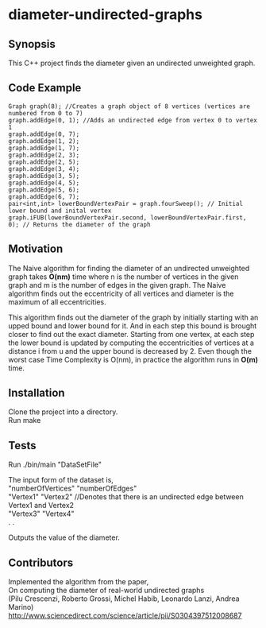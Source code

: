 # diameter-undirected-graphs

## Synopsis

This C++ project finds the diameter given an undirected unweighted graph.

## Code Example
```
Graph graph(8); //Creates a graph object of 8 vertices (vertices are numbered from 0 to 7)
graph.addEdge(0, 1); //Adds an undirected edge from vertex 0 to vertex 1
graph.addEdge(0, 7);
graph.addEdge(1, 2);
graph.addEdge(1, 7);
graph.addEdge(2, 3);
graph.addEdge(2, 5);
graph.addEdge(3, 4);
graph.addEdge(3, 5);
graph.addEdge(4, 5);
graph.addEdge(5, 6);
graph.addEdge(6, 7);
pair<int,int> lowerBoundVertexPair = graph.fourSweep(); // Initial lower bound and inital vertex
graph.iFUB(lowerBoundVertexPair.second, lowerBoundVertexPair.first, 0); // Returns the diameter of the graph
```
## Motivation

The Naive algorithm for finding the diameter of an undirected unweighted graph takes **O(nm)** time where n is the number of vertices in the given graph and m is the number of edges in the given graph. The Naive algorithm finds out the eccentricity of all vertices and diameter is the maximum of all eccentricities.

This algorithm finds out the diameter of the graph by initially starting with an upped bound and lower bound for it. And in each step this bound is brought closer to find out the exact diameter. Starting from one vertex, at each step the lower bound is updated by computing the eccentricities of vertices at a distance i from u and the upper bound is decreased by 2.
Even though the worst case Time Complexity is O(nm), in practice the algorithm runs in **O(m)** time.

## Installation

Clone the project into a directory.<br />
Run make<br />

## Tests

Run ./bin/main "DataSetFile" <br />

The input form of the dataset is, <br />
"numberOfVertices" "numberOfEdges" <br />
"Vertex1" "Vertex2" //Denotes that there is an undirected edge between Vertex1 and Vertex2 <br />
"Vertex3" "Vertex4" <br />
.
.


Outputs the value of the diameter.

## Contributors

Implemented the algorithm from the paper, <br />
On computing the diameter of real-world undirected graphs <br />
(Pilu Crescenzi, Roberto Grossi, Michel Habib, Leonardo Lanzi, Andrea Marino)<br />
http://www.sciencedirect.com/science/article/pii/S0304397512008687
